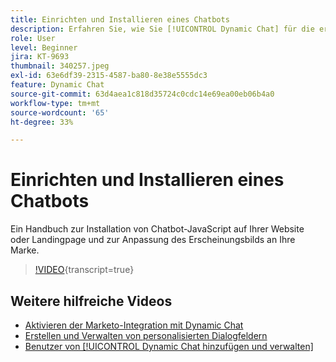 ```yaml
---
title: Einrichten und Installieren eines Chatbots
description: Erfahren Sie, wie Sie [!UICONTROL Dynamic Chat] für die erste Verwendung einrichten und konfigurieren.
role: User
level: Beginner
jira: KT-9693
thumbnail: 340257.jpeg
exl-id: 63e6df39-2315-4587-ba80-8e38e5555dc3
feature: Dynamic Chat
source-git-commit: 63d4aea1c818d35724c0cdc14e69ea00eb06b4a0
workflow-type: tm+mt
source-wordcount: '65'
ht-degree: 33%

---
```


# Einrichten und Installieren eines Chatbots

Ein Handbuch zur Installation von Chatbot-JavaScript auf Ihrer Website oder Landingpage und zur Anpassung des Erscheinungsbilds an Ihre Marke.

>[!VIDEO](https://video.tv.adobe.com/v/346222/?quality=12&learn=on&captions=ger){transcript=true}

## Weitere hilfreiche Videos

* [Aktivieren der Marketo-Integration mit Dynamic Chat](marketo-integration.md)
* [Erstellen und Verwalten von personalisierten Dialogfeldern](dialogue-management.md)
* [Benutzer von [!UICONTROL Dynamic Chat hinzufügen und verwalten]](user-management.md)
